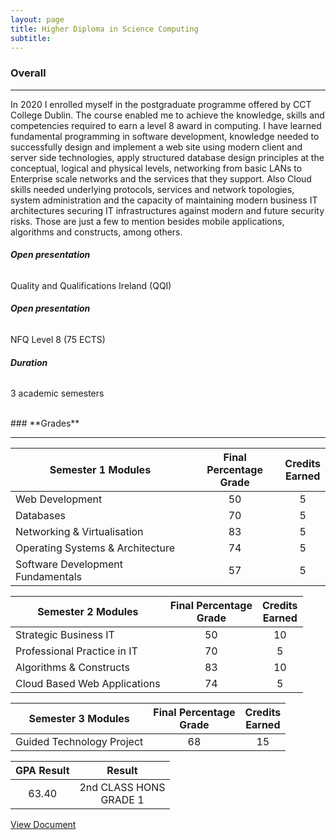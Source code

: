 ```yaml
---
layout: page
title: Higher Diploma in Science Computing
subtitle: 
---
```


### **Overall** 

------

In 2020 I enrolled myself in the postgraduate programme offered by CCT College Dublin. The course enabled me to achieve the knowledge, skills and competencies required to earn a level 8 award in computing. I have learned fundamental programming in software development, knowledge needed to successfully design and implement a web site using modern client and server side technologies, apply structured database design principles at the conceptual, logical and physical levels, networking from basic LANs to Enterprise scale networks and the services that they support. Also Cloud skills needed underlying protocols, services and network topologies, system administration and the capacity of maintaining modern business IT architectures securing IT infrastructures against modern and future security risks. Those are just a few to mention besides mobile applications, algorithms and constructs, among others. 

###### **Open presentation**

Quality and Qualifications Ireland (QQI)

###### **Open presentation**

NFQ Level 8 (75 ECTS)

###### **Duration**

3 academic semesters

<br>
### **Grades**

------

| Semester 1 Modules                | Final Percentage<br />Grade | Credits<br />Earned |
| --------------------------------- | :-------------------------: | :-----------------: |
| Web Development                   |             50              |          5          |
| Databases                         |             70              |          5          |
| Networking & Virtualisation       |             83              |          5          |
| Operating Systems & Architecture  |             74              |          5          |
| Software Development Fundamentals |             57              |          5          |

| Semester 2 Modules           | Final Percentage<br />Grade | Credits<br />Earned |
| ---------------------------- | :-------------------------: | :-----------------: |
| Strategic Business IT        |             50              |         10          |
| Professional Practice in IT  |             70              |          5          |
| Algorithms & Constructs      |             83              |         10          |
| Cloud Based Web Applications |             74              |          5          |

| Semester 3 Modules        | Final Percentage<br />Grade | Credits<br />Earned |
| ------------------------- | :-------------------------: | :-----------------: |
| Guided Technology Project |             68              |         15          |

| GPA Result |           Result            |
| :--------: | :-------------------------: |
|   63.40    | 2nd CLASS HONS<br />GRADE 1 |

<a href ="https://raw.githubusercontent.com/borgesdesa/borgesdesa.github.io/master/assets/img/grades.jpg">View Document</a>

